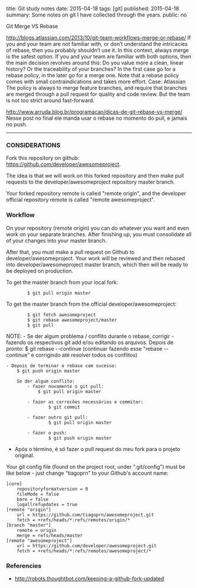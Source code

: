 title: Git study notes
date: 2015-04-18
tags: [git]
published: 2015-04-18 
summary: Some notes on git I have collected through the years.
public: no

Git Merge VS Rebase

http://blogs.atlassian.com/2013/10/git-team-workflows-merge-or-rebase/
    If you and your team are not familiar with, or don’t understand the intricacies of rebase, then you probably shouldn’t use it. In this context, always merge is the safest option.
    If you and your team are familiar with both options, then the main decision revolves around this: Do you value more a clean, linear history? Or the traceability of your branches? In the first case go for a rebase policy, in the later go for a merge one.
    Note that a rebase policy comes with small contraindications and takes more effort.
    Case: Atlassian
        The policy is always to merge feature branches, and require that branches are merged through a pull request for quality and code review. But the team is not too strict around fast-forward.

http://www.arruda.blog.br/programacao/dicas-de-git-rebase-vs-merge/
    Nesse post no final ele manda usar o rebase no momento do pull, e jamais no push.


---

### CONSIDERATIONS ###

Fork this repository on github: https://github.com/developer/awesomeproject.

The idea is that we will work on this forked repository and then make pull requests to the developer/awesomeproject repository master branch.

Your forked repository remote is called "remote origin", and the developer official repository remote is called "remote awesomeproject".

### Workflow ###

On your repository (remote origin) you can do whatever you want and even work on your separate branches. After finishing up, you must consolidate all of your changes into your master branch.

After that, you must make a pull request on Github to developer/awesomeproject. Your work will be reviewed and then rebased into developer/awesomeproject master branch, which then will be ready to be deployed on production.

To get the master branch from your local fork:

```
        $ git pull origin master
```

To get the master branch from the official developer/awesomeproject:

```
        $ git fetch awesomeproject
        $ git rebase awesomeproject/master
        $ git pull
```

NOTE:
    - Se der algum problema / conflito durante o rebase, corrigir - fazendo os respectivos git add e/ou editando os arquivos. Depois de pronto:
        $ git rebase --continue
        (continuar fazendo esse "rebase --continue" e corrigindo até resolver todos os conflitos)

    - Depois de terminar o rebase com sucesso:
        $ git push origin master

        Se der algum conflito:
            - fazer novamente o git pull:
                $ git pull origin master

            - fazer as correcões necessárias e commitar:
                    $ git commit

            - fazer outro git pull:
                    $ git pull origin master

            - fazer o push:
                    $ git push origin master

- Após o término, é só fazer o pull request do meu fork para o projeto original.


Your git config file (found on the project root, under ".git/config") must be like below - just change "tiagoprn" to your Github's account name:

```
[core]
    repositoryformatversion = 0
    fileMode = false
    bare = false
    logallrefupdates = true
[remote "origin"]
    url = https://github.com/tiagoprn/awesomeproject.git
    fetch = +refs/heads/*:refs/remotes/origin/*
[branch "master"]
    remote = origin
    merge = refs/heads/master
[remote "awesomeproject"]
    url = https://github.com/developer/awesomeproject.git
    fetch = +refs/heads/*:refs/remotes/awesomeproject/*
```
### Referencies ###
* http://robots.thoughtbot.com/keeping-a-github-fork-updated

